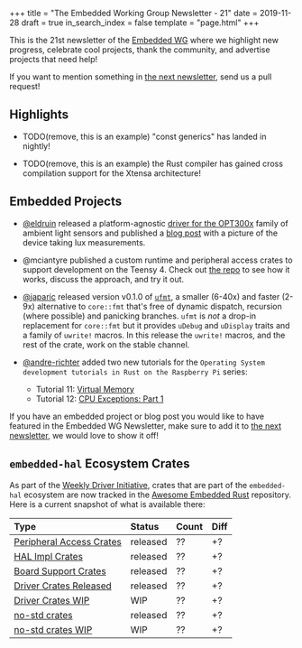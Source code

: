 +++
title = "The Embedded Working Group Newsletter - 21"
date = 2019-11-28
draft = true
in_search_index = false
template = "page.html"
+++

<!-- TODO before release set `draft` to `false` and `in_search_index` to `true` -->

This is the 21st newsletter of the [Embedded WG] where we highlight new progress, celebrate cool projects, thank the community, and advertise projects that need help!

[Embedded WG]: https://github.com/rust-embedded/wg

<!-- TODO uncomment -->

<!-- Discuss on [users.rust-lang.org], [on twitter], or [on reddit]! -->

<!-- [users.rust-lang.org]: https://example.org/#TODO -->
<!-- [on twitter]: https://example.org/#TODO -->
<!-- [on reddit]: https://example.org/#TODO -->

<!-- more -->

If you want to mention something in [the next newsletter], send us a pull request!

<!-- TODO before release add the next template! -->

[the next newsletter]: https://github.com/rust-embedded/blog/edit/master/content/${TODO}.md

## Highlights

<!-- TODO Add news related to embedded Rust that are not about new crates releases here -->

- TODO(remove, this is an example) "const generics" has landed in nightly!

- TODO(remove, this is an example) the Rust compiler has gained cross compilation support for the Xtensa architecture!

## Embedded Projects

- [@eldruin] released a platform-agnostic [driver for the OPT300x][opt300x-driver] family of ambient light sensors and published a [blog post][opt300x-blog-post] with a picture of the device taking lux measurements.
- @mciantyre published a custom runtime and peripheral access crates to support development on the Teensy 4. Check out [the repo][teensy4-rs] to see how it works, discuss the approach, and try it out.

- [@japaric] released version v0.1.0 of [`ufmt`], a smaller (6-40x) and faster (2-9x) alternative to `core::fmt` that's free of dynamic dispatch, recursion (where possible) and panicking branches. `ufmt` is *not* a drop-in replacement for `core::fmt` but it provides `uDebug` and `uDisplay` traits and a family of `uwrite!` macros. In this release the `uwrite!` macros, and the rest of the crate, work on the stable channel.

- [@andre-richter] added two new tutorials for the `Operating System development tutorials in Rust on the Raspberry Pi` series:
    - Tutorial 11: [Virtual Memory](https://github.com/rust-embedded/rust-raspi3-OS-tutorials/tree/master/11_virtual_memory)
    - Tutorial 12: [CPU Exceptions: Part 1](https://github.com/rust-embedded/rust-raspi3-OS-tutorials/tree/master/12_cpu_exceptions_part1)

<!-- TODO Add news about embedded projects here -->

If you have an embedded project or blog post you would like to have featured in the Embedded WG Newsletter, make sure to add it to [the next newsletter], we would love to show it off!

[@eldruin]: https://github.com/eldruin
[opt300x-driver]: https://crates.io/crates/opt300x
[opt300x-blog-post]: https://blog.eldruin.com/opt300x-ambient-light-sensor-driver-in-rust/
[teensy4-rs]: https://github.com/mciantyre/teensy4-rs
[@japaric]: https://github.com/japaric
[`ufmt`]: https://crates.io/crates/ufmt/0.1.0
[@andre-richter]: https://github.com/andre-richter

## `embedded-hal` Ecosystem Crates

As part of the [Weekly Driver Initiative], crates that are part of the `embedded-hal` ecosystem are now tracked in the [Awesome Embedded Rust] repository. Here is a current snapshot of what is available there:

<!-- TODO fill in the numbers before release -->

| Type                       | Status    | Count | Diff |
| :---                       | :-----    | :---- | :--- |
| [Peripheral Access Crates] | released  | ??    | +?   |
| [HAL Impl Crates]          | released  | ??    | +?   |
| [Board Support Crates]     | released  | ??    | +?   |
| [Driver Crates Released]   | released  | ??    | +?   |
| [Driver Crates WIP]        | WIP       | ??    | +?   |
| [no-std crates]            | released  | ??    | +?   |
| [no-std crates WIP]        | WIP       | ??    | +?   |

[Awesome Embedded Rust]: https://github.com/rust-embedded/awesome-embedded-rust
[Weekly Driver Initiative]: https://github.com/rust-embedded/wg/issues/39
[Peripheral Access Crates]: https://github.com/rust-embedded/awesome-embedded-rust#peripheral-access-crates
[HAL Impl Crates]: https://github.com/rust-embedded/awesome-embedded-rust#hal-implementation-crates
[Board Support Crates]: https://github.com/rust-embedded/awesome-embedded-rust#board-support-crates
[Driver Crates Released]: https://github.com/rust-embedded/awesome-embedded-rust#driver-crates
[Driver Crates WIP]: https://github.com/rust-embedded/awesome-embedded-rust#wip
[no-std crates]: https://github.com/rust-embedded/awesome-embedded-rust#no-std-crates
[no-std crates WIP]: https://github.com/rust-embedded/awesome-embedded-rust#wip-1
